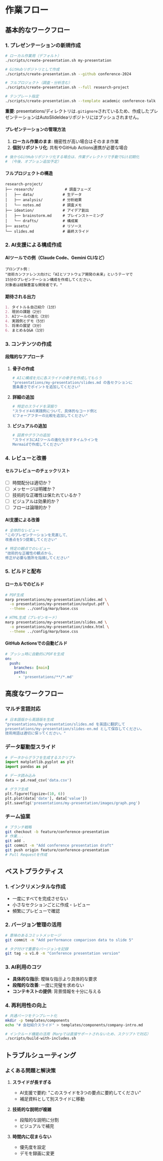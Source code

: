 # 作業フロー

## 基本的なワークフロー

### 1. プレゼンテーションの新規作成

```bash
# ローカル作業用（デフォルト）
./scripts/create-presentation.sh my-presentation

# GitHubリポジトリとして作成
./scripts/create-presentation.sh --github conference-2024

# フルプロジェクト（調査・分析含む）
./scripts/create-presentation.sh --full research-project

# テンプレート指定
./scripts/create-presentation.sh --template academic conference-talk
```

**重要**: presentations/ディレクトリは`.gitignore`されているため、作成したプレゼンテーションはAutoSlideIdeaリポジトリにはプッシュされません。

#### プレゼンテーションの管理方法

1. **ローカル作業のまま**: 機密性が高い場合はそのまま作業
2. **個別リポジトリ化**: 共有やGitHub Actions連携が必要な場合

```bash
# 後からGitHubリポジトリ化する場合は、作業ディレクトリで手動でGit初期化
# （今後、オプション追加予定）
```

#### フルプロジェクトの構造
```
research-project/
├── research/              # 調査フェーズ
│   ├── data/             # 生データ
│   ├── analysis/         # 分析結果
│   └── notes.md          # 調査メモ
├── ideation/             # アイデア創出
│   ├── brainstorm.md     # ブレインストーミング
│   └── drafts/           # 構成案
├── assets/               # リソース
└── slides.md             # 最終スライド
```

### 2. AI支援による構成作成

#### AIツールでの例（Claude Code、Gemini CLIなど）

```text
プロンプト例：
"技術カンファレンス向けに「AIとソフトウェア開発の未来」というテーマで
15分のプレゼンテーション構成を作成してください。
対象者は経験豊富な開発者です。"
```

#### 期待される出力

```markdown
1. タイトル＆自己紹介（1分）
2. 現状の課題（2分）
3. AIツールの進化（3分）
4. 実践例とデモ（5分）
5. 将来の展望（3分）
6. まとめ＆Q&A（1分）
```

### 3. コンテンツの作成

#### 段階的なアプローチ

1. **骨子の作成**
   ```bash
   # AIに構成を元に各スライドの骨子を作成してもらう
   "presentations/my-presentation/slides.md の各セクションに
   箇条書きでポイントを追加してください"
   ```

2. **詳細の追加**
   ```bash
   # 特定のスライドを深掘り
   "スライド4の実践例について、具体的なコード例と
   ビフォーアフターの比較を追加してください"
   ```

3. **ビジュアルの追加**
   ```bash
   # 図表やグラフの追加
   "スライド3にAIツールの進化を示すタイムラインを
   Mermaidで作成してください"
   ```

### 4. レビューと改善

#### セルフレビューのチェックリスト

- [ ] 時間配分は適切か？
- [ ] メッセージは明確か？
- [ ] 技術的な正確性は保たれているか？
- [ ] ビジュアルは効果的か？
- [ ] フローは論理的か？

#### AI支援による改善

```bash
# 全体的なレビュー
"このプレゼンテーションを見直して、
改善点を5つ提案してください"

# 特定の観点でのレビュー
"技術的な正確性の観点から、
修正が必要な箇所を指摘してください"
```

### 5. ビルドと配布

#### ローカルでのビルド

```bash
# PDF生成
marp presentations/my-presentation/slides.md \
  -o presentations/my-presentation/output.pdf \
  --theme ../config/marp/base.css

# HTML生成（プレゼンモード）
marp presentations/my-presentation/slides.md \
  -o presentations/my-presentation/index.html \
  --theme ../config/marp/base.css
```

#### GitHub Actionsでの自動ビルド

```yaml
# プッシュ時に自動的にPDFを生成
on:
  push:
    branches: [main]
    paths:
      - 'presentations/**/*.md'
```

## 高度なワークフロー

### マルチ言語対応

```bash
# 日本語版から英語版を生成
"presentations/my-presentation/slides.md を英語に翻訳して
presentations/my-presentation/slides-en.md として保存してください。
技術用語は適切に保ってください。"
```

### データ駆動型スライド

```python
# データからグラフを生成するスクリプト
import matplotlib.pyplot as plt
import pandas as pd

# データ読み込み
data = pd.read_csv('data.csv')

# グラフ生成
plt.figure(figsize=(10, 6))
plt.plot(data['date'], data['value'])
plt.savefig('presentations/my-presentation/images/graph.png')
```

### チーム協業

```bash
# ブランチ戦略
git checkout -b feature/conference-presentation
# 作業...
git add .
git commit -m "Add conference presentation draft"
git push origin feature/conference-presentation
# Pull Requestを作成
```

## ベストプラクティス

### 1. インクリメンタルな作成

- 一度にすべてを完成させない
- 小さなセクションごとに作成・レビュー
- 頻繁にプレビューで確認

### 2. バージョン管理の活用

```bash
# 意味のあるコミットメッセージ
git commit -m "Add performance comparison data to slide 5"

# タグ付けで重要なバージョンを記録
git tag -a v1.0 -m "Conference presentation version"
```

### 3. AI利用のコツ

- **具体的な指示**: 曖昧な指示より具体的な要求
- **段階的な改善**: 一度に完璧を求めない
- **コンテキストの提供**: 背景情報を十分に与える

### 4. 再利用性の向上

```bash
# 共通パーツをテンプレート化
mkdir -p templates/components
echo "# 会社紹介スライド" > templates/components/company-intro.md

# インクルード機能の活用（Marpでは直接サポートされないため、スクリプトで対応）
./scripts/build-with-includes.sh
```

## トラブルシューティング

### よくある問題と解決策

1. **スライドが長すぎる**
   - AI支援で要約: "このスライドを3つの要点に要約してください"
   - 補足資料として別スライドに移動

2. **技術的な説明が複雑**
   - 段階的な説明に分割
   - ビジュアルで補完

3. **時間内に収まらない**
   - 優先度を設定
   - デモを録画に変更